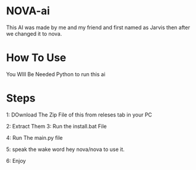 # NOVA-ai

This AI was made by me and my friend and first named as Jarvis then after we changed it to nova.
# How To Use
You WIll Be Needed Python to run this ai
# Steps
1: DOwnload The Zip File of this from releses tab in your PC

2: Extract Them
3: Run the install.bat File

4: Run The main.py file

5: speak the wake word hey nova/nova to use it.

6: Enjoy

